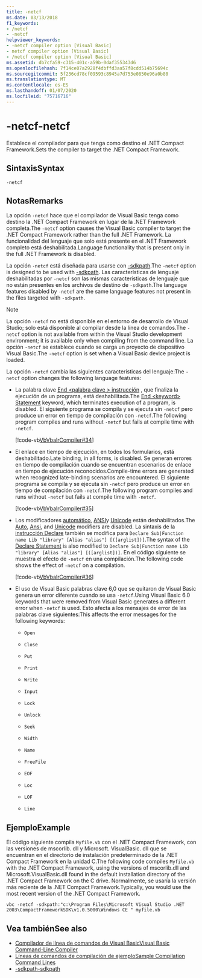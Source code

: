 ```yaml
---
title: -netcf
ms.date: 03/13/2018
f1_keywords:
- /netcf
- -netcf
helpviewer_keywords:
- -netcf compiler option [Visual Basic]
- netcf compiler option [Visual Basic]
- /netcf compiler option [Visual Basic]
ms.assetid: db7cfa59-c315-401c-a59b-0daf355343d6
ms.openlocfilehash: 7f14ce07a2928f4dbffd3aa57f8cdd514b75694c
ms.sourcegitcommit: 5f236cd78cf09593c8945a7d753e0850e96a0b80
ms.translationtype: MT
ms.contentlocale: es-ES
ms.lasthandoff: 01/07/2020
ms.locfileid: "75716716"
---
```

# <a name="-netcf"></a><span data-ttu-id="78e9a-102">-netcf</span><span class="sxs-lookup"><span data-stu-id="78e9a-102">-netcf</span></span>

<span data-ttu-id="78e9a-103">Establece el compilador para que tenga como destino el .NET Compact Framework.</span><span class="sxs-lookup"><span data-stu-id="78e9a-103">Sets the compiler to target the .NET Compact Framework.</span></span>

## <a name="syntax"></a><span data-ttu-id="78e9a-104">Sintaxis</span><span class="sxs-lookup"><span data-stu-id="78e9a-104">Syntax</span></span>

```console
-netcf
```

## <a name="remarks"></a><span data-ttu-id="78e9a-105">Notas</span><span class="sxs-lookup"><span data-stu-id="78e9a-105">Remarks</span></span>

<span data-ttu-id="78e9a-106">La opción `-netcf` hace que el compilador de Visual Basic tenga como destino la .NET Compact Framework en lugar de la .NET Framework completa.</span><span class="sxs-lookup"><span data-stu-id="78e9a-106">The `-netcf` option causes the Visual Basic compiler to target the .NET Compact Framework rather than the full .NET Framework.</span></span> <span data-ttu-id="78e9a-107">La funcionalidad del lenguaje que solo está presente en el .NET Framework completo está deshabilitada.</span><span class="sxs-lookup"><span data-stu-id="78e9a-107">Language functionality that is present only in the full .NET Framework is disabled.</span></span>

<span data-ttu-id="78e9a-108">La opción `-netcf` está diseñada para usarse con [-sdkpath](../../../visual-basic/reference/command-line-compiler/sdkpath.md).</span><span class="sxs-lookup"><span data-stu-id="78e9a-108">The `-netcf` option is designed to be used with [-sdkpath](../../../visual-basic/reference/command-line-compiler/sdkpath.md).</span></span> <span data-ttu-id="78e9a-109">Las características de lenguaje deshabilitadas por `-netcf` son las mismas características de lenguaje que no están presentes en los archivos de destino de `-sdkpath`.</span><span class="sxs-lookup"><span data-stu-id="78e9a-109">The language features disabled by `-netcf` are the same language features not present in the files targeted with `-sdkpath`.</span></span>

> [!NOTE]
> <span data-ttu-id="78e9a-110">La opción `-netcf` no está disponible en el entorno de desarrollo de Visual Studio; solo está disponible al compilar desde la línea de comandos.</span><span class="sxs-lookup"><span data-stu-id="78e9a-110">The `-netcf` option is not available from within the Visual Studio development environment; it is available only when compiling from the command line.</span></span> <span data-ttu-id="78e9a-111">La opción `-netcf` se establece cuando se carga un proyecto de dispositivo Visual Basic.</span><span class="sxs-lookup"><span data-stu-id="78e9a-111">The `-netcf` option is set when a Visual Basic device project is loaded.</span></span>

<span data-ttu-id="78e9a-112">La opción `-netcf` cambia las siguientes características del lenguaje:</span><span class="sxs-lookup"><span data-stu-id="78e9a-112">The `-netcf` option changes the following language features:</span></span>

- <span data-ttu-id="78e9a-113">La palabra clave [End \<palabra clave > instrucción](../../../visual-basic/language-reference/statements/end-keyword-statement.md) , que finaliza la ejecución de un programa, está deshabilitada.</span><span class="sxs-lookup"><span data-stu-id="78e9a-113">The [End \<keyword> Statement](../../../visual-basic/language-reference/statements/end-keyword-statement.md) keyword, which terminates execution of a program, is disabled.</span></span> <span data-ttu-id="78e9a-114">El siguiente programa se compila y se ejecuta sin `-netcf` pero produce un error en tiempo de compilación con `-netcf`.</span><span class="sxs-lookup"><span data-stu-id="78e9a-114">The following program compiles and runs without `-netcf` but fails at compile time with `-netcf`.</span></span>

  [!code-vb[VbVbalrCompiler#34](~/samples/snippets/visualbasic/VS_Snippets_VBCSharp/VbVbalrCompiler/VB/netcf.vb#34)]

- <span data-ttu-id="78e9a-115">El enlace en tiempo de ejecución, en todos los formularios, está deshabilitado.</span><span class="sxs-lookup"><span data-stu-id="78e9a-115">Late binding, in all forms, is disabled.</span></span> <span data-ttu-id="78e9a-116">Se generan errores en tiempo de compilación cuando se encuentran escenarios de enlace en tiempo de ejecución reconocidos.</span><span class="sxs-lookup"><span data-stu-id="78e9a-116">Compile-time errors are generated when recognized late-binding scenarios are encountered.</span></span> <span data-ttu-id="78e9a-117">El siguiente programa se compila y se ejecuta sin `-netcf` pero produce un error en tiempo de compilación con `-netcf`.</span><span class="sxs-lookup"><span data-stu-id="78e9a-117">The following program compiles and runs without `-netcf` but fails at compile time with `-netcf`.</span></span>

  [!code-vb[VbVbalrCompiler#35](~/samples/snippets/visualbasic/VS_Snippets_VBCSharp/VbVbalrCompiler/VB/OptionStrictOff.vb#35)]

- <span data-ttu-id="78e9a-118">Los modificadores [automático](../../../visual-basic/language-reference/modifiers/auto.md), [ANSI](../../../visual-basic/language-reference/modifiers/ansi.md)y [Unicode](../../../visual-basic/language-reference/modifiers/unicode.md) están deshabilitados.</span><span class="sxs-lookup"><span data-stu-id="78e9a-118">The [Auto](../../../visual-basic/language-reference/modifiers/auto.md), [Ansi](../../../visual-basic/language-reference/modifiers/ansi.md), and [Unicode](../../../visual-basic/language-reference/modifiers/unicode.md) modifiers are disabled.</span></span> <span data-ttu-id="78e9a-119">La sintaxis de la [instrucción Declare](../../../visual-basic/language-reference/statements/declare-statement.md) también se modifica para `Declare Sub|Function name Lib "library" [Alias "alias"] [([arglist])]`.</span><span class="sxs-lookup"><span data-stu-id="78e9a-119">The syntax of the [Declare Statement](../../../visual-basic/language-reference/statements/declare-statement.md) is also modified to `Declare Sub|Function name Lib "library" [Alias "alias"] [([arglist])]`.</span></span> <span data-ttu-id="78e9a-120">En el código siguiente se muestra el efecto de `-netcf` en una compilación.</span><span class="sxs-lookup"><span data-stu-id="78e9a-120">The following code shows the effect of `-netcf` on a compilation.</span></span>

  [!code-vb[VbVbalrCompiler#36](~/samples/snippets/visualbasic/VS_Snippets_VBCSharp/VbVbalrCompiler/VB/OptionStrictOff.vb#36)]

- <span data-ttu-id="78e9a-121">El uso de Visual Basic palabras clave 6,0 que se quitaron de Visual Basic genera un error diferente cuando se usa `-netcf`.</span><span class="sxs-lookup"><span data-stu-id="78e9a-121">Using Visual Basic 6.0 keywords that were removed from Visual Basic generates a different error when `-netcf` is used.</span></span> <span data-ttu-id="78e9a-122">Esto afecta a los mensajes de error de las palabras clave siguientes:</span><span class="sxs-lookup"><span data-stu-id="78e9a-122">This affects the error messages for the following keywords:</span></span>

  - `Open`

  - `Close`

  - `Put`

  - `Print`

  - `Write`

  - `Input`

  - `Lock`

  - `Unlock`

  - `Seek`

  - `Width`

  - `Name`

  - `FreeFile`

  - `EOF`

  - `Loc`

  - `LOF`

  - `Line`

## <a name="example"></a><span data-ttu-id="78e9a-123">Ejemplo</span><span class="sxs-lookup"><span data-stu-id="78e9a-123">Example</span></span>

<span data-ttu-id="78e9a-124">El código siguiente compila `Myfile.vb` con el .NET Compact Framework, con las versiones de mscorlib. dll y Microsoft. VisualBasic. dll que se encuentran en el directorio de instalación predeterminado de la .NET Compact Framework en la unidad C.</span><span class="sxs-lookup"><span data-stu-id="78e9a-124">The following code compiles `Myfile.vb` with the .NET Compact Framework, using the versions of mscorlib.dll and Microsoft.VisualBasic.dll found in the default installation directory of the .NET Compact Framework on the C drive.</span></span> <span data-ttu-id="78e9a-125">Normalmente, se usaría la versión más reciente de la .NET Compact Framework.</span><span class="sxs-lookup"><span data-stu-id="78e9a-125">Typically, you would use the most recent version of the .NET Compact Framework.</span></span>

```console
vbc -netcf -sdkpath:"c:\Program Files\Microsoft Visual Studio .NET 2003\CompactFrameworkSDK\v1.0.5000\Windows CE " myfile.vb
```

## <a name="see-also"></a><span data-ttu-id="78e9a-126">Vea también</span><span class="sxs-lookup"><span data-stu-id="78e9a-126">See also</span></span>

- [<span data-ttu-id="78e9a-127">Compilador de línea de comandos de Visual Basic</span><span class="sxs-lookup"><span data-stu-id="78e9a-127">Visual Basic Command-Line Compiler</span></span>](../../../visual-basic/reference/command-line-compiler/index.md)
- [<span data-ttu-id="78e9a-128">Líneas de comandos de compilación de ejemplo</span><span class="sxs-lookup"><span data-stu-id="78e9a-128">Sample Compilation Command Lines</span></span>](../../../visual-basic/reference/command-line-compiler/sample-compilation-command-lines.md)
- [<span data-ttu-id="78e9a-129">-sdkpath</span><span class="sxs-lookup"><span data-stu-id="78e9a-129">-sdkpath</span></span>](../../../visual-basic/reference/command-line-compiler/sdkpath.md)
